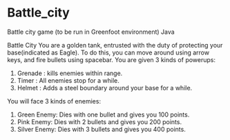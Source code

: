 # Battle_city
Battle city game (to be run in Greenfoot environment) Java 

Battle City 
You are a golden tank, entrusted with the duty of protecting your base(indicated as Eagle).
To do this, you can move around using arrow keys, and fire bullets using spacebar.
You are given 3 kinds of powerups:
1) Grenade : kills enemies within range.
2) Timer : All enemies stop for a while.
3) Helmet : Adds a steel boundary around your base for a while.

You will face 3 kinds of enemies:
1) Green Enemy: Dies with one bullet and gives you 100 points.
2) Pink Enemy: Dies with 2 bullets and gives you 200 points.
3) Silver Enemy: Dies with 3 bullets and gives you 400 points.

